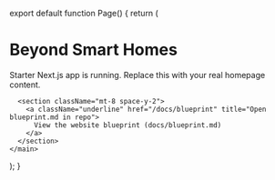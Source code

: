 export default function Page() {
  return (
    <main className="min-h-screen p-8">
      <h1 className="text-3xl font-bold">Beyond Smart Homes</h1>
      <p className="mt-3 text-gray-600">Starter Next.js app is running. Replace this with your real homepage content.</p>

      <section className="mt-8 space-y-2">
        <a className="underline" href="/docs/blueprint" title="Open blueprint.md in repo">
          View the website blueprint (docs/blueprint.md)
        </a>
      </section>
    </main>
  );
}
